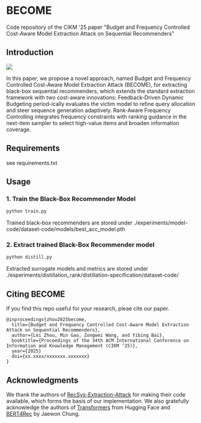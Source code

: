 # BECOME

Code repository of the CIKM '25 paper "Budget and Frequency Controlled Cost-Aware Model Extraction Attack on Sequential Recommenders"

## Introduction

<img src=pics/framework.jpg>

In this paper, we propose a novel approach, named Budget and Frequency Controlled Cost-Aware Model Extraction Attack (BECOME), for extracting black-box sequential recommenders, which extends the standard extraction framework with two cost-aware innovations: Feedback-Driven Dynamic Budgeting period-ically evaluates the victim model to refine query allocation and steer sequence generation adaptively. Rank-Aware Frequency Controlling integrates frequency constraints with ranking guidance in the next-item sampler to select high-value items and broaden information coverage.

## Requirements

see requirements.txt

## Usage
### 1. Train the Black-Box Recommender Model

```bash
python train.py
```

Trained black-box recommenders are stored under ./experiments/model-code/dataset-code/models/best_acc_model.pth

### 2. Extract trained Black-Box Recommender model

```bash
python distill.py
```

Extracted surrogate models and metrics are stored under ./experiments/distillation_rank/distillation-specification/dataset-code/

## Citing BECOME

If you find this repo useful for your research, pleae cite our paper.

```
@inproceedings{zhou2025become,
  title={Budget and Frequency Controlled Cost-Aware Model Extraction Attack on Sequential Recommenders},
  author={Lei Zhou, Min Gao, Zongwei Wang, and Yibing Bai},
  booktitle={Proceedings of the 34th ACM International Conference on Information and Knowledge Management (CIKM ’25)},
  year={2025}
  doi={xx.xxxx/xxxxxxx.xxxxxxx}
}
```

## Acknowledgments

We thank the authors of [RecSys-Extraction-Attack](https://github.com/Yueeeeeeee/RecSys-Extraction-Attack) for making their code available, which forms the basis of our implementation. We also gratefully acknowledge the authors of [Transformers](https://github.com/huggingface/transformers) from Hugging Face and [BERT4Rec](https://github.com/jaywonchung/BERT4Rec-VAE-Pytorch) by Jaewon Chung.
